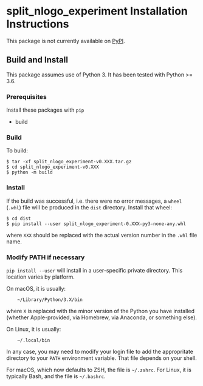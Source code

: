 # split_nlogo_experiment Installation Instructions

This package is not currently available on [PyPI](https://pypi.org).

## Build and Install
This package assumes use of Python 3. It has been tested with
Python >= 3.6.

### Prerequisites
Install these packages with `pip`
- build

### Build
To build:
```
$ tar -xf split_nlogo_experiment-v0.XXX.tar.gz
$ cd split_nlogo_experiment-v0.XXX
$ python -m build
```

### Install
If the build was successful, i.e. there were no error messages, 
a `wheel` (`.whl`) file will be produced in the `dist` 
directory. Install that wheel:
```
$ cd dist
$ pip install --user split_nlogo_experiment-0.XXX-py3-none-any.whl
```
where `XXX` should be replaced with the actual version number
in the `.whl` file name.

### Modify PATH if necessary
`pip install --user` will install in a user-specific private
directory. This location varies by platform.

On macOS, it is usually:
```
    ~/Library/Python/3.X/bin
```
where `X` is replaced with the minor version of the Python 
you have installed (whether Apple-provided, via Homebrew,
via Anaconda, or something else).

On Linux, it is usually:
```
    ~/.local/bin
```

In any case, you may need to modify your login file to add
the appropritate directory to your `PATH` environment variable.
That file depends on your shell.

For macOS, which now defaults to ZSH, the file is `~/.zshrc`. 
For Linux, it is typically Bash, and the file is `~/.bashrc`.

